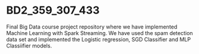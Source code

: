 # BD2_359_307_433
Final Big Data course project repository where we have implemented Machine Learning with Spark Streaming.
We have used the spam detection data set and implemented the Logistic regression, SGD Classifier and MLP Classiifier models.
